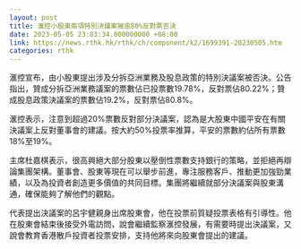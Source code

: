 ```yaml
---
layout: post
title: 滙控小股東兩項特別決議案被逾80%反對票否決
date: 2023-05-05 23:03:34.000000000 +08:00
link: https://news.rthk.hk/rthk/ch/component/k2/1699391-20230505.htm
categories: rthk
---
```


滙控宣布，由小股東提出涉及分拆亞洲業務及股息政策的特別決議案被否決。公告指出，贊成分拆亞洲業務議案的票數佔已投票數19.78%，反對票佔80.22%；贊成股息政策決議案的票數佔19.2%，反對票佔80.8%。

滙控表示，注意到超過20%票數反對部分決議案，認為是大股東中國平安在有關決議案上反對董事會的建議。按大約50%投票率推算，平安的票數約佔所有票數18%至19%。

主席杜嘉棋表示，很高興絕大部分股東以壓倒性票數支持銀行的策略，並拒絕再辯論集團架構。董事會、股東等現在可以舉步前進，專注服務客戶、推動更加強勁業績，以及為投資者創造更多價值的共同目標。集團將繼續就部分決議案與股東溝通，確保能夠了解他們的觀點。

代表提出決議案的呂宇健親身出席股東會，他在投票前質疑投票表格有引導性。他在股東會結束後接受外電訪問，說會繼續監察滙控發展，有需要時提出決議案，又說會教育香港散戶投資者投票安排，支持他將來向股東會提出的建議。
